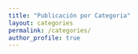 ```yaml
---
title: "Publicación por Categoria"
layout: categories
permalink: /categories/
author_profile: true
---
```

